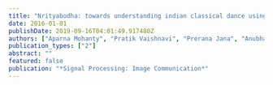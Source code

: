 ```yaml
---
title: "Nrityabodha: towards understanding indian classical dance using a deep learning approach"
date: 2016-01-01
publishDate: 2019-09-16T04:01:49.917480Z
authors: ["Aparna Mohanty", "Pratik Vaishnavi", "Prerana Jana", "Anubhab Majumdar", "Alfaz Ahmed", "Trishita Goswami", "Rajiv R. Sahay"]
publication_types: ["2"]
abstract: ""
featured: false
publication: "*Signal Processing: Image Communication*"
---
```


